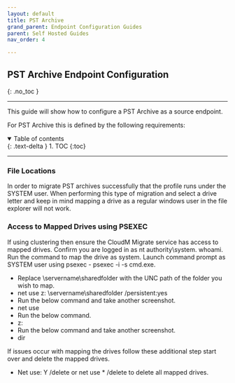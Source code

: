 ```yaml
---
layout: default
title: PST Archive
grand_parent: Endpoint Configuration Guides
parent: Self Hosted Guides
nav_order: 4

---
```


## PST Archive Endpoint Configuration
{: .no_toc }

---

This guide will show how to configure a PST Archive as a source endpoint. 

For PST Archive this is defined by the following requirements:

<a name="top"></a>
<details open markdown="block">
  <summary>
    Table of contents
  </summary>
  {: .text-delta }
1. TOC
{:toc}
</details>

---



### File Locations 

In order to migrate PST archives successfully that the profile runs under the SYSTEM user. When performing this type of migration and select a drive letter and keep in mind mapping a drive as a regular windows user in the file explorer will not work. 


### Access to Mapped Drives using PSEXEC 

If using clustering then ensure the CloudM Migrate service has access to mapped drives. Confirm you are logged in as nt authority\system. whoami. 
Run the command to map the drive as system. Launch command prompt as SYSTEM user using psexec - psexec -i -s cmd.exe.

- Replace \\servername\sharedfolder with the UNC path of the folder you wish to map.
- net use z: \\servername\sharedfolder /persistent:yes
- Run the below command and take another screenshot.
- net use
- Run the below command.
- z:
- Run the below command and take another screenshot.
- dir

If issues occur with mapping the drives follow these additional step start over and delete the mapped drives.
- Net use: Y /delete or net use * /delete to delete all mapped drives.


